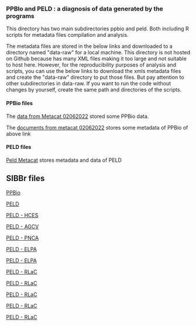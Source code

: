 ### PPBIo and PELD : a diagnosis of data generated by the programs 

This directory has two main subdirectories ppbio and peld. Both including R scripts for metadata files compilation and analysis. 

The metadata files are stored in the below links and downloaded to a directory named "data-raw" for a local machine. This directory is not hosted on Github because has many XML files making it too large and not suitable to host here. However, for the reproducibility purposes of analysis and scripts, you can use the below links to download the xmls metadata files and create the "data-raw" directory to put those files. But pay attention to other subdirectories in data-raw. If you want to run the code without changes by yourself, create the same path and directories of the scripts. 

#### PPBio files

The [data from Metacat 02062022](https://onedrive.live.com/?authkey=%21ALdWS8Bdj1fu3nc&id=C8DF5FA20BD04A99%2175350&cid=C8DF5FA20BD04A99) stored some PPBio data.

The [documents from metacat 02062022](https://onedrive.live.com/?authkey=%21ALdWS8Bdj1fu3nc&id=C8DF5FA20BD04A99%2173004&cid=C8DF5FA20BD04A99) stores some metadata of PPBio of above link

#### PELD files

[Peld Metacat](https://onedrive.live.com/?authkey=%21ALdWS8Bdj1fu3nc&id=C8DF5FA20BD04A99%2157919&cid=C8DF5FA20BD04A99) stores metadata and data of PELD 


## SIBBr files

[PPBio](https://collectory.sibbr.gov.br/collectory/public/show/dp32?lang=pt_BR)

[PELD](https://collectory.sibbr.gov.br/collectory/public/show/dp30?lang=pt_BR)

[PELD - HCES](https://collectory.sibbr.gov.br/collectory/public/show/dr487?lang=pt_BR)

[PELD - AGCV](https://collectory.sibbr.gov.br/collectory/public/show/dr504?lang=pt_BR)

[PELD - PNCA](https://collectory.sibbr.gov.br/collectory/public/show/dr479?lang=pt_BR)

[PELD - ELPA](https://collectory.sibbr.gov.br/collectory/public/show/dr505?lang=pt_BR)

[PELD - ELPA](https://collectory.sibbr.gov.br/collectory/public/show/dr506?lang=pt_BR)

[PELD - RLaC](https://collectory.sibbr.gov.br/collectory/public/show/dr611?lang=pt_BR)

[PELD - RLaC](https://collectory.sibbr.gov.br/collectory/public/show/dr609?lang=pt_BR)

[PELD - RLaC](https://collectory.sibbr.gov.br/collectory/public/show/dr610?lang=pt_BR)

[PELD - RLaC](https://collectory.sibbr.gov.br/collectory/public/show/dr607?lang=pt_BR)

[PELD - RLaC](https://collectory.sibbr.gov.br/collectory/public/show/dr608?lang=pt_BR)






